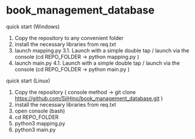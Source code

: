 # book_management_database

quick start (Windows)
1. Copy the repository to any convenient folder
2. install the necessary libraries from req.txt
3. launch mapping.py
3.1. Launch with a simple double tap / launch via the console (cd REPO_FOLDER -> python mapping.py )
4. launch main.py
4.1. Launch with a simple double tap / launch via the console (cd REPO_FOLDER -> python main.py )

quick start (Linux)
1. Copy the repository ( console method -> git clone https://github.com/SiiHino/book_management_database.git )
2. install the necessary libraries from req.txt
3. open console (bash)
4. cd REPO_FOLDER
5. python3 mapping.py
6. python3 main.py

